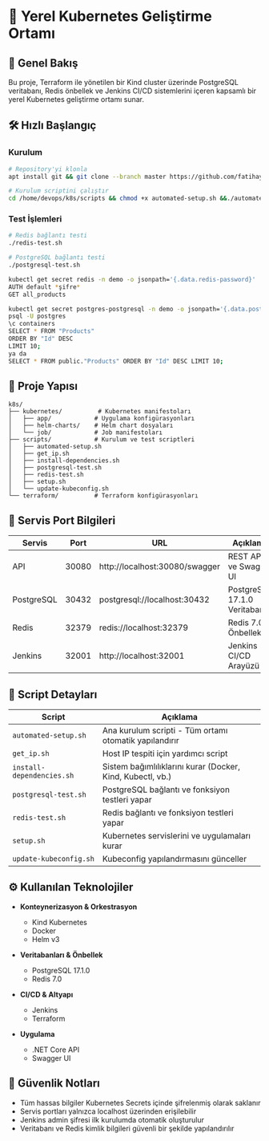 # 🚀 Yerel Kubernetes Geliştirme Ortamı

## 📌 Genel Bakış
Bu proje, Terraform ile yönetilen bir Kind cluster üzerinde PostgreSQL veritabanı, Redis önbellek ve Jenkins CI/CD sistemlerini içeren kapsamlı bir yerel Kubernetes geliştirme ortamı sunar.

## 🛠️ Hızlı Başlangıç

### Kurulum
```bash
# Repository'yi klonla
apt install git && git clone --branch master https://github.com/fatihaydnrepo/k8s.git

# Kurulum scriptini çalıştır
cd /home/devops/k8s/scripts && chmod +x automated-setup.sh &&./automated-setup.sh
```

### Test İşlemleri
```bash
# Redis bağlantı testi
./redis-test.sh

# PostgreSQL bağlantı testi
./postgresql-test.sh

kubectl get secret redis -n demo -o jsonpath='{.data.redis-password}' | base64 -d
AUTH default *şifre*
GET all_products

kubectl get secret postgres-postgresql -n demo -o jsonpath='{.data.postgres-password}' | base64 -d
psql -U postgres
\c containers 
SELECT * FROM "Products" 
ORDER BY "Id" DESC 
LIMIT 10;
ya da
SELECT * FROM public."Products" ORDER BY "Id" DESC LIMIT 10;
```

## 📁 Proje Yapısı
```plaintext
k8s/
├── kubernetes/          # Kubernetes manifestoları
│   ├── app/            # Uygulama konfigürasyonları
│   ├── helm-charts/    # Helm chart dosyaları
│   └── job/            # Job manifestoları
├── scripts/            # Kurulum ve test scriptleri
│   ├── automated-setup.sh
│   ├── get_ip.sh
│   ├── install-dependencies.sh
│   ├── postgresql-test.sh
│   ├── redis-test.sh
│   ├── setup.sh
│   └── update-kubeconfig.sh
└── terraform/          # Terraform konfigürasyonları
```

## 🔌 Servis Port Bilgileri

| Servis     | Port  | URL                             | Açıklama                    |
|------------|-------|--------------------------------|----------------------------|
| API        | 30080 | http://localhost:30080/swagger | REST API ve Swagger UI     |
| PostgreSQL | 30432 | postgresql://localhost:30432   | PostgreSQL 17.1.0 Veritabanı |
| Redis      | 32379 | redis://localhost:32379        | Redis 7.0 Önbellek         |
| Jenkins    | 32001 | http://localhost:32001         | Jenkins CI/CD Arayüzü      |

## 🚀 Script Detayları

| Script | Açıklama |
|--------|----------|
| `automated-setup.sh` | Ana kurulum scripti - Tüm ortamı otomatik yapılandırır |
| `get_ip.sh` | Host IP tespiti için yardımcı script |
| `install-dependencies.sh` | Sistem bağımlılıklarını kurar (Docker, Kind, Kubectl, vb.) |
| `postgresql-test.sh` | PostgreSQL bağlantı ve fonksiyon testleri yapar |
| `redis-test.sh` | Redis bağlantı ve fonksiyon testleri yapar |
| `setup.sh` | Kubernetes servislerini ve uygulamaları kurar |
| `update-kubeconfig.sh` | Kubeconfig yapılandırmasını günceller |

## ⚙️ Kullanılan Teknolojiler

- **Konteynerizasyon & Orkestrasyon**
  - Kind Kubernetes
  - Docker
  - Helm v3

- **Veritabanları & Önbellek**
  - PostgreSQL 17.1.0
  - Redis 7.0

- **CI/CD & Altyapı**
  - Jenkins
  - Terraform

- **Uygulama**
  - .NET Core API
  - Swagger UI

## 🔐 Güvenlik Notları

- Tüm hassas bilgiler Kubernetes Secrets içinde şifrelenmiş olarak saklanır
- Servis portları yalnızca localhost üzerinden erişilebilir
- Jenkins admin şifresi ilk kurulumda otomatik oluşturulur
- Veritabanı ve Redis kimlik bilgileri güvenli bir şekilde yapılandırılır



